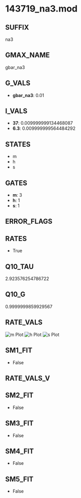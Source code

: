 # 143719_na3.mod

## SUFFIX

na3

## GMAX_NAME

gbar_na3

## G_VALS

- **gbar_na3**: 0.01

## I_VALS

- **37**: 0.009999999134468087
- **6.3**: 0.009999999564484292

## STATES

- m
- h
- s

## GATES

- **m**: 3
- **h**: 1
- **s**: 1

## ERROR_FLAGS


## RATES

- True

## Q10_TAU

2.923576254786722

## Q10_G

0.9999999859929567

## RATE_VALS

![m Plot](/Users/pbozelos/Dropbox/icg-Chai-Panos/supermodels/output_markdown_files/Na/143719_na3.mod/images/m.png)
![h Plot](/Users/pbozelos/Dropbox/icg-Chai-Panos/supermodels/output_markdown_files/Na/143719_na3.mod/images/h.png)
![s Plot](/Users/pbozelos/Dropbox/icg-Chai-Panos/supermodels/output_markdown_files/Na/143719_na3.mod/images/s.png)

## SM1_FIT

- False

## RATE_VALS_V

## SM2_FIT

- False

## SM3_FIT

- False

## SM4_FIT

- False

## SM5_FIT

- False

